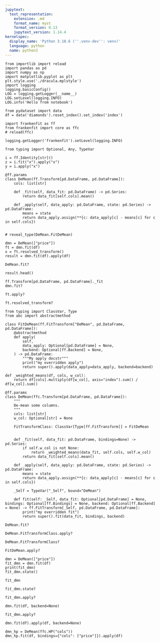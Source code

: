 ```yaml
---
jupytext:
  text_representation:
    extension: .md
    format_name: myst
    format_version: 0.13
    jupytext_version: 1.14.4
kernelspec:
  display_name: 'Python 3.10.6 (''.venv-dev'': venv)'
  language: python
  name: python3
---
```


```{code-cell} ipython3
from importlib import reload
import pandas as pd
import numpy as np
import matplotlib.pyplot as plt
plt.style.use('./dracula.mplstyle')
import logging
logging.basicConfig()
LOG = logging.getLogger(__name__)
LOG.setLevel(logging.INFO)
LOG.info('Hello from notebook')

from pydataset import data
df = data('diamonds').reset_index().set_index('index')

import frankenfit as ff
from frankenfit import core as ffc
# reload(ffc)

logging.getLogger('frankenfit').setLevel(logging.INFO)

from typing import Optional, Any, TypeVar
```

```{code-cell} ipython3
i = ff.Identity[str]()
z = i.fit("x").apply("x")
y = i.apply("x")
```

```{code-cell} ipython3
@ff.params
class DeMean(ff.Transform[pd.DataFrame, pd.DataFrame]):
    cols: list[str]

    def _fit(self, data_fit: pd.DataFrame) -> pd.Series:
        return data_fit[self.cols].mean()

    def _apply(self, data_apply: pd.DataFrame, state: pd.Series) -> pd.DataFrame:
        means = state
        return data_apply.assign(**{c: data_apply[c] - means[c] for c in self.cols})


# reveal_type(DeMean.FitDeMean)

dmn = DeMean(["price"])
ft = dmn.fit(df)
x = ft.resolved_transform()
result = dmn.fit(df).apply(df)
```

```{code-cell} ipython3
DeMean.fit?
```

```{code-cell} ipython3
result.head()
```

```{code-cell} ipython3
ff.Transform[pd.DataFrame, pd.DataFrame]._fit
dmn.fit?
```

```{code-cell} ipython3
ft.apply?
```

```{code-cell} ipython3
ft.resolved_transform?
```

```{code-cell} ipython3
from typing import ClassVar, Type
from abc import abstractmethod

class FitDeMean(ff.FitTransform["DeMean", pd.DataFrame, pd.DataFrame]):
    @abstractmethod
    def apply(
        self,
        data_apply: Optional[pd.DataFrame] = None,
        backend: Optional[ff.Backend] = None,
    ) -> pd.DataFrame:
        """My apply docstr"""
        print("my overridden apply")
        return super().apply(data_apply=data_apply, backend=backend)

def _weighted_means(df, cols, w_col):
    return df[cols].multiply(df[w_col], axis="index").sum() / df[w_col].sum()

@ff.params
class DeMean(ffc.Transform[pd.DataFrame, pd.DataFrame]):
    """
    De-mean some columns.
    """
    cols: list[str]
    w_col: Optional[str] = None

    FitTransformClass: ClassVar[Type[ff.FitTransform]] = FitDeMean


    def _fit(self, data_fit: pd.DataFrame, bindings=None) -> pd.Series:
        if self.w_col is not None:
            return _weighted_means(data_fit, self.cols, self.w_col)
        return data_fit[self.cols].mean()

    def _apply(self, data_apply: pd.DataFrame, state: pd.Series) -> pd.DataFrame:
        means = state
        return data_apply.assign(**{c: data_apply[c] - means[c] for c in self.cols})

    _Self = TypeVar("_Self", bound="DeMean")

    def fit(self: _Self, data_fit: Optional[pd.DataFrame] = None, bindings: Optional[ff.Bindings] = None, backend: Optional[ff.Backend] = None) -> ff.FitTransform[_Self, pd.DataFrame, pd.DataFrame]:
        print("my overridden fit")
        return super().fit(data_fit, bindings, backend)
```

```{code-cell} ipython3
DeMean.fit?
```

```{code-cell} ipython3
DeMean.FitTransformClass.apply?
```

```{code-cell} ipython3
DeMean.FitTransformClass?
```

```{code-cell} ipython3
FitDeMean.apply?
```

```{code-cell} ipython3
dmn = DeMean(["price"])
fit_dmn = dmn.fit(df)
print(fit_dmn)
fit_dmn.state()
```

```{code-cell} ipython3
fit_dmn
```

```{code-cell} ipython3
fit_dmn.state?
```

```{code-cell} ipython3
fit_dmn.apply?
```

```{code-cell} ipython3
dmn.fit(df, backend=None)
```

```{code-cell} ipython3
fit_dmn.apply?
```

```{code-cell} ipython3
dmn.fit(df).apply(df, backend=None)
```

```{code-cell} ipython3
dmn_hp = DeMean(ffc.HP("cols"))
dmn_hp.fit(df, bindings={"cols": ["price"]}).apply(df)
```

```{code-cell} ipython3

```
